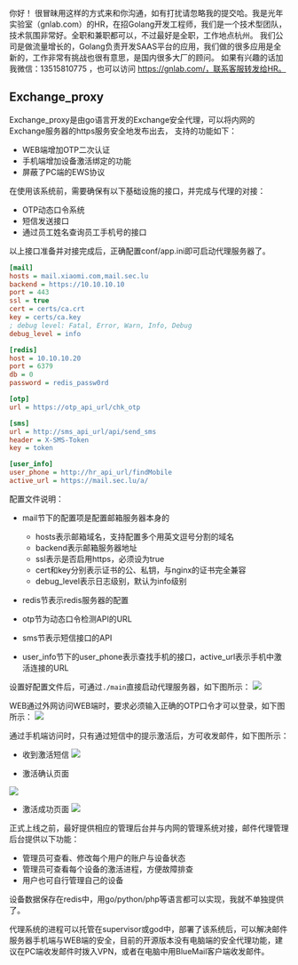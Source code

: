 你好！
很冒昧用这样的方式来和你沟通，如有打扰请忽略我的提交哈。我是光年实验室（gnlab.com）的HR，在招Golang开发工程师，我们是一个技术型团队，技术氛围非常好。全职和兼职都可以，不过最好是全职，工作地点杭州。
我们公司是做流量增长的，Golang负责开发SAAS平台的应用，我们做的很多应用是全新的，工作非常有挑战也很有意思，是国内很多大厂的顾问。
如果有兴趣的话加我微信：13515810775  ，也可以访问 https://gnlab.com/，联系客服转发给HR。
## Exchange_proxy

Exchange_proxy是由go语言开发的Exchange安全代理，可以将内网的Exchange服务器的https服务安全地发布出去，
支持的功能如下：

- WEB端增加OTP二次认证
- 手机端增加设备激活绑定的功能 
- 屏蔽了PC端的EWS协议

在使用该系统前，需要确保有以下基础设施的接口，并完成与代理的对接：

- OTP动态口令系统
- 短信发送接口
- 通过员工姓名查询员工手机号的接口

以上接口准备并对接完成后，正确配置conf/app.ini即可启动代理服务器了。

```ini
[mail]
hosts = mail.xiaomi.com,mail.sec.lu
backend = https://10.10.10.10
port = 443
ssl = true
cert = certs/ca.crt
key = certs/ca.key
; debug level: Fatal, Error, Warn, Info, Debug
debug_level = info

[redis]
host = 10.10.10.20
port = 6379
db = 0
password = redis_passw0rd

[otp]
url = https://otp_api_url/chk_otp

[sms]
url = http://sms_api_url/api/send_sms
header = X-SMS-Token
key = token

[user_info]
user_phone = http://hr_api_url/findMobile
active_url = https://mail.sec.lu/a/

```

配置文件说明：

- mail节下的配置项是配置邮箱服务器本身的
    - hosts表示邮箱域名，支持配置多个用英文逗号分割的域名
    - backend表示邮箱服务器地址
    - ssl表示是否启用https，必须设为true
    - cert和key分别表示证书的公、私钥，与nginx的证书完全兼容
    - debug_level表示日志级别，默认为info级别

- redis节表示redis服务器的配置
- otp节为动态口令检测API的URL
- sms节表示短信接口的API
- user_info节下的user_phone表示查找手机的接口，active_url表示手机中激活连接的URL

设置好配置文件后，可通过`./main`直接启动代理服务器，如下图所示：
![](http://docs.xsec.io/images/mail_proxy/mail_proxy041.png)

WEB通过外网访问WEB端时，要求必须输入正确的OTP口令才可以登录，如下图所示：
![](http://docs.xsec.io/images/mail_proxy/mail_proxy03.png)

通过手机端访问时，只有通过短信中的提示激活后，方可收发邮件，如下图所示：

- 收到激活短信 
![](http://docs.xsec.io/images/mail_proxy/mail_proxy04.png)

- 激活确认页面

![](http://docs.xsec.io/images/mail_proxy/mail_proxy05.png)

- 激活成功页面
![](http://docs.xsec.io/images/mail_proxy/mail_proxy06.png)

正式上线之前，最好提供相应的管理后台并与内网的管理系统对接，邮件代理管理后台提供以下功能：

- 管理员可查看、修改每个用户的账户与设备状态
- 管理员可查看每个设备的激活进程，方便故障排查
- 用户也可自行管理自己的设备

设备数据保存在redis中，用go/python/php等语言都可以实现，我就不单独提供了。

代理系统的进程可以托管在supervisor或god中，部署了该系统后，可以解决邮件服务器手机端与WEB端的安全，目前的开源版本没有电脑端的安全代理功能，建议在PC端收发邮件时拨入VPN，或者在电脑中用BlueMail客户端收发邮件。
